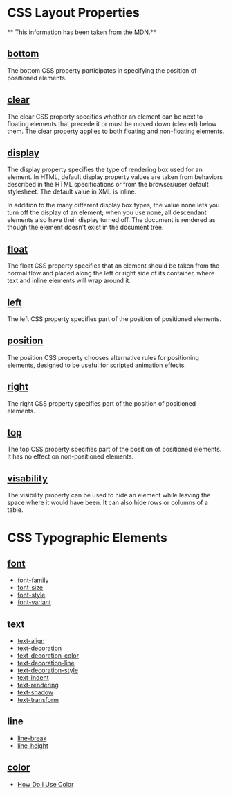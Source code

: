 # CSS Layout Properties

** This information has been taken from the [MDN](https://developer.mozilla.org/en-US/).** 

## [bottom](https://developer.mozilla.org/en-US/docs/Web/CSS/bottom)

The bottom CSS property participates in specifying the position of positioned elements. 

## [clear](https://developer.mozilla.org/en-US/docs/Web/CSS/clear)

The clear CSS property specifies whether an element can be next to floating elements that precede it or must be moved down (cleared) below them. The clear property applies to both floating and non-floating elements.

## [display](https://developer.mozilla.org/en-US/docs/Web/CSS/display)

The display property specifies the type of rendering box used for an element. In HTML, default display property values are taken from behaviors described in the HTML specifications or from the browser/user default stylesheet. The default value in XML is inline.

In addition to the many different display box types, the value none lets you turn off the display of an element; when you use none, all descendant elements also have their display turned off. The document is rendered as though the element doesn't exist in the document tree.

## [float](https://developer.mozilla.org/en-US/docs/Web/CSS/float)

The float CSS property specifies that an element should be taken from the normal flow and placed along the left or right side of its container, where text and inline elements will wrap around it.

## [left](https://developer.mozilla.org/en-US/docs/Web/CSS/left)

The left CSS property specifies part of the position of positioned elements.

## [position](https://developer.mozilla.org/en-US/docs/Web/CSS/position) 

The position CSS property chooses alternative rules for positioning elements, designed to be useful for scripted animation effects.

## [right](https://developer.mozilla.org/en-US/docs/Web/CSS/right)

The right CSS property specifies part of the position of positioned elements.

## [top](https://developer.mozilla.org/en-US/docs/Web/CSS/top)

The top CSS property specifies part of the position of positioned elements. It has no effect on non-positioned elements.

## [visability](https://developer.mozilla.org/en-US/docs/Web/CSS/visibility) 

The visibility property can be used to hide an element while leaving the space where it would have been. It can also hide rows or columns of a table.

# CSS Typographic Elements

## [font](https://developer.mozilla.org/en-US/docs/Web/CSS/font)
  * [font-family](https://developer.mozilla.org/en-US/docs/Web/CSS/font-family)
  * [font-size](https://developer.mozilla.org/en-US/docs/Web/CSS/font-size)
  * [font-style](https://developer.mozilla.org/en-US/docs/Web/CSS/font-style)
  * [font-variant](https://developer.mozilla.org/en-US/docs/Web/CSS/font-variant)
  
  
## text
  * [text-align](https://developer.mozilla.org/en-US/docs/Web/CSS/text-align)
  * [text-decoration](https://developer.mozilla.org/en-US/docs/Web/CSS/text-decoration)
  * [text-decoration-color](https://developer.mozilla.org/en-US/docs/Web/CSS/text-decoration-color)
  * [text-decoration-line](https://developer.mozilla.org/en-US/docs/Web/CSS/text-decoration-line)
  * [text-decoration-style](https://developer.mozilla.org/en-US/docs/Web/CSS/text-decoration-style)
  * [text-indent](https://developer.mozilla.org/en-US/docs/Web/CSS/text-indent)
  * [text-rendering](https://developer.mozilla.org/en-US/docs/Web/CSS/text-rendering)
  * [text-shadow](https://developer.mozilla.org/en-US/docs/Web/CSS/text-shadow)
  * [text-transform](https://developer.mozilla.org/en-US/docs/Web/CSS/text-transform)

## line
  * [line-break](https://developer.mozilla.org/en-US/docs/Web/CSS/line-break)
  * [line-height](https://developer.mozilla.org/en-US/docs/Web/CSS/line-height)

## [color](https://developer.mozilla.org/en-US/docs/Web/CSS/color)
 * [How Do I Use Color](https://developer.mozilla.org/en-US/docs/Web/CSS/color_value)
  
